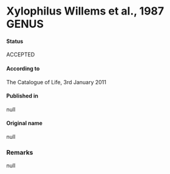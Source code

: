 # Xylophilus Willems et al., 1987 GENUS

#### Status
ACCEPTED

#### According to
The Catalogue of Life, 3rd January 2011

#### Published in
null

#### Original name
null

### Remarks
null